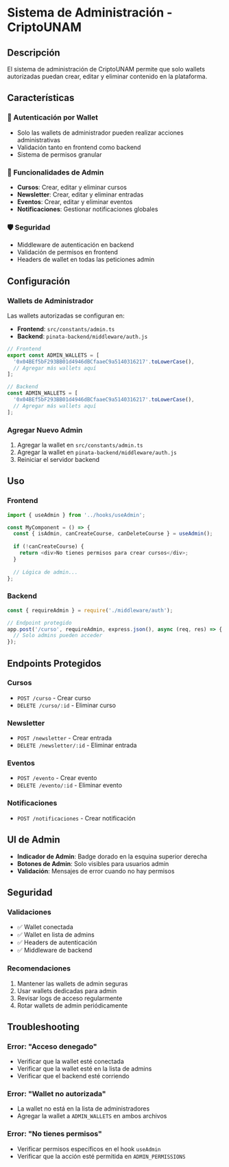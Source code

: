 # Sistema de Administración - CriptoUNAM

## Descripción

El sistema de administración de CriptoUNAM permite que solo wallets autorizadas puedan crear, editar y eliminar contenido en la plataforma.

## Características

### 🔐 Autenticación por Wallet
- Solo las wallets de administrador pueden realizar acciones administrativas
- Validación tanto en frontend como backend
- Sistema de permisos granular

### 👑 Funcionalidades de Admin
- **Cursos**: Crear, editar y eliminar cursos
- **Newsletter**: Crear, editar y eliminar entradas
- **Eventos**: Crear, editar y eliminar eventos
- **Notificaciones**: Gestionar notificaciones globales

### 🛡️ Seguridad
- Middleware de autenticación en backend
- Validación de permisos en frontend
- Headers de wallet en todas las peticiones admin

## Configuración

### Wallets de Administrador

Las wallets autorizadas se configuran en:
- **Frontend**: `src/constants/admin.ts`
- **Backend**: `pinata-backend/middleware/auth.js`

```typescript
// Frontend
export const ADMIN_WALLETS = [
  '0x04BEf5bF293BB01d4946dBCfaaeC9a5140316217'.toLowerCase(),
  // Agregar más wallets aquí
];
```

```javascript
// Backend
const ADMIN_WALLETS = [
  '0x04BEf5bF293BB01d4946dBCfaaeC9a5140316217'.toLowerCase(),
  // Agregar más wallets aquí
];
```

### Agregar Nuevo Admin

1. Agregar la wallet en `src/constants/admin.ts`
2. Agregar la wallet en `pinata-backend/middleware/auth.js`
3. Reiniciar el servidor backend

## Uso

### Frontend

```typescript
import { useAdmin } from '../hooks/useAdmin';

const MyComponent = () => {
  const { isAdmin, canCreateCourse, canDeleteCourse } = useAdmin();
  
  if (!canCreateCourse) {
    return <div>No tienes permisos para crear cursos</div>;
  }
  
  // Lógica de admin...
};
```

### Backend

```javascript
const { requireAdmin } = require('./middleware/auth');

// Endpoint protegido
app.post('/curso', requireAdmin, express.json(), async (req, res) => {
  // Solo admins pueden acceder
});
```

## Endpoints Protegidos

### Cursos
- `POST /curso` - Crear curso
- `DELETE /curso/:id` - Eliminar curso

### Newsletter
- `POST /newsletter` - Crear entrada
- `DELETE /newsletter/:id` - Eliminar entrada

### Eventos
- `POST /evento` - Crear evento
- `DELETE /evento/:id` - Eliminar evento

### Notificaciones
- `POST /notificaciones` - Crear notificación

## UI de Admin

- **Indicador de Admin**: Badge dorado en la esquina superior derecha
- **Botones de Admin**: Solo visibles para usuarios admin
- **Validación**: Mensajes de error cuando no hay permisos

## Seguridad

### Validaciones
- ✅ Wallet conectada
- ✅ Wallet en lista de admins
- ✅ Headers de autenticación
- ✅ Middleware de backend

### Recomendaciones
1. Mantener las wallets de admin seguras
2. Usar wallets dedicadas para admin
3. Revisar logs de acceso regularmente
4. Rotar wallets de admin periódicamente

## Troubleshooting

### Error: "Acceso denegado"
- Verificar que la wallet esté conectada
- Verificar que la wallet esté en la lista de admins
- Verificar que el backend esté corriendo

### Error: "Wallet no autorizada"
- La wallet no está en la lista de administradores
- Agregar la wallet a `ADMIN_WALLETS` en ambos archivos

### Error: "No tienes permisos"
- Verificar permisos específicos en el hook `useAdmin`
- Verificar que la acción esté permitida en `ADMIN_PERMISSIONS` 